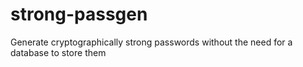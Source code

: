 # strong-passgen
Generate cryptographically strong passwords without the need for a database to store them
